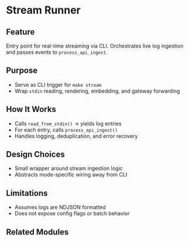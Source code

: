 # Stream Runner

## Feature
Entry point for real-time streaming via CLI. Orchestrates live log ingestion and passes events to `process_api_ingest`.

## Purpose
- Serve as CLI trigger for `make stream`
- Wrap `stdin` reading, rendering, embedding, and gateway forwarding

## How It Works
- Calls `read_from_stdin()` → yields log entries
- For each entry, calls `process_api_ingest()`
- Handles logging, deduplication, and error recovery

## Design Choices
- Small wrapper around stream ingestion logic
- Abstracts mode-specific wiring away from CLI

## Limitations
- Assumes logs are NDJSON formatted
- Does not expose config flags or batch behavior

## Related Modules

